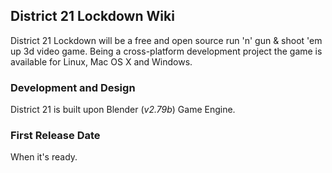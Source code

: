 ## District 21 Lockdown Wiki

District 21 Lockdown will be a free and open source run 'n' gun & shoot 'em up 3d video game. Being a cross-platform development project the game is available for Linux, Mac OS X and Windows.

### Development and Design

District 21 is built upon Blender (_v2.79b_) Game Engine. 

### First Release Date

When it's ready.
